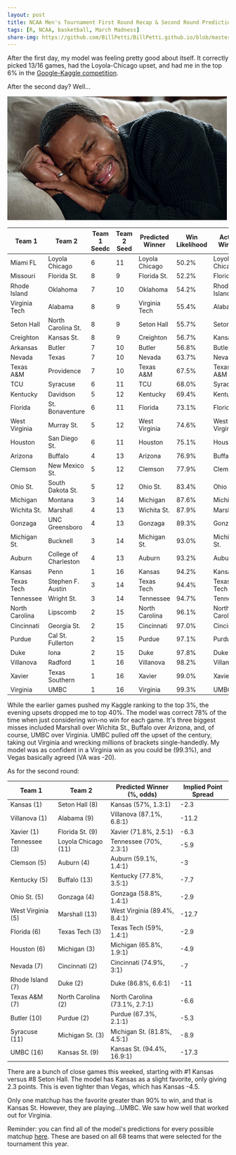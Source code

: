 ```yaml
---
layout: post
title: NCAA Men's Tournament First Round Recap & Second Round Predictions for 2018
tags: [R, NCAA, basketball, March Madness]
share-img: https://github.com/BillPetti/BillPetti.github.io/blob/master/_posts/crying_blackish.gif?raw=true
---
```


After the first day, my model was feeling pretty good about itself. It correctly picked 13/16 games, had the Loyola-Chicago upset, and had me in the top 6% in the [Google-Kaggle competition](https://www.kaggle.com/c/mens-machine-learning-competition-2018).

After the second day? Well...

![alt text](https://github.com/BillPetti/BillPetti.github.io/blob/master/_posts/crying_blackish.gif?raw=true "crying")

| Team 1          | Team 2            | Team 1 Seedc | Team 2 Seed | Predicted Winner | Win Likelihood | Actual Winner|
|----------------|-----------------------|------------|------------|------------------|----------------|----------------|
| Miami FL       | Loyola Chicago        | 6          | 11         | Loyola Chicago   | 50.2%          | Loyola Chicago |
| Missouri       | Florida St.           | 8          | 9          | Florida St.      | 52.2%          | Florida St.    |
| Rhode Island   | Oklahoma              | 7          | 10         | Oklahoma         | 54.2%          | Rhode Island   |
| Virginia Tech  | Alabama               | 8          | 9          | Virginia Tech    | 55.4%          | Alabama        |
| Seton Hall     | North Carolina St.    | 8          | 9          | Seton Hall       | 55.7%          | Seton Hall     |
| Creighton      | Kansas St.            | 8          | 9          | Creighton        | 56.7%          | Kansas St.     |
| Arkansas       | Butler                | 7          | 10         | Butler           | 56.8%          | Butler         |
| Nevada         | Texas                 | 7          | 10         | Nevada           | 63.7%          | Nevada         |
| Texas A&M      | Providence            | 7          | 10         | Texas A&M        | 67.5%          | Texas A&M      |
| TCU            | Syracuse              | 6          | 11         | TCU              | 68.0%          | Syracuse       |
| Kentucky       | Davidson              | 5          | 12         | Kentucky         | 69.4%          | Kentucky       |
| Florida        | St. Bonaventure       | 6          | 11         | Florida          | 73.1%          | Florida        |
| West Virginia  | Murray St.            | 5          | 12         | West Virginia    | 74.6%          | West Virginia  |
| Houston        | San Diego St.         | 6          | 11         | Houston          | 75.1%          | Houston        |
| Arizona        | Buffalo               | 4          | 13         | Arizona          | 76.9%          | Buffalo        |
| Clemson        | New Mexico St.        | 5          | 12         | Clemson          | 77.9%          | Clemson        |
| Ohio St.       | South Dakota St.      | 5          | 12         | Ohio St.         | 83.4%          | Ohio St.       |
| Michigan       | Montana               | 3          | 14         | Michigan         | 87.6%          | Michigan       |
| Wichita St.    | Marshall              | 4          | 13         | Wichita St.      | 87.9%          | Marshall       |
| Gonzaga        | UNC Greensboro        | 4          | 13         | Gonzaga          | 89.3%          | Gonzaga        |
| Michigan St.   | Bucknell              | 3          | 14         | Michigan St.     | 93.0%          | Michigan St.   |
| Auburn         | College of Charleston | 4          | 13         | Auburn           | 93.2%          | Auburn         |
| Kansas         | Penn                  | 1          | 16         | Kansas           | 94.2%          | Kansas         |
| Texas Tech     | Stephen F. Austin     | 3          | 14         | Texas Tech       | 94.4%          | Texas Tech     |
| Tennessee      | Wright St.            | 3          | 14         | Tennessee        | 94.7%          | Tennessee      |
| North Carolina | Lipscomb              | 2          | 15         | North Carolina   | 96.1%          | North Carolina |
| Cincinnati     | Georgia St.           | 2          | 15         | Cincinnati       | 97.0%          | Cincinnati     |
| Purdue         | Cal St. Fullerton     | 2          | 15         | Purdue           | 97.1%          | Purdue         |
| Duke           | Iona                  | 2          | 15         | Duke             | 97.8%          | Duke           |
| Villanova      | Radford               | 1          | 16         | Villanova        | 98.2%          | Villanova      |
| Xavier         | Texas Southern        | 1          | 16         | Xavier           | 99.0%          | Xavier         |
| Virginia       | UMBC                  | 1          | 16         | Virginia         | 99.3%          | UMBC           |

While the earlier games pushed my Kaggle ranking to the top 3%, the evening upsets dropped me to top 40%. The model was correct 78% of the time when just considering win-no win for each game. It's three biggest misses included Marshall over Wichita St., Buffalo over Arizona, and, of course, UMBC over Virginia. UMBC pulled off the upset of the century, taking out Virginia and wrecking millions of brackets single-handedly. My model was as confident in a Virginia win as you could be (99.3%), and Vegas basically agreed (VA was -20).

As for the second round:

| Team 1            | Team 2              | Predicted Winner (%, odds)    | Implied Point Spread |
|-------------------|---------------------|-------------------------------|----------------------|
| Kansas (1)        | Seton Hall (8)      | Kansas (57%, 1.3:1)           | -2.3                 |
| Villanova (1)     | Alabama (9)         | Villanova (87.1%, 6.8:1)      | -11.2                |
| Xavier (1)        | Florida St. (9)     | Xavier (71.8%, 2.5:1)         | -6.3                 |
| Tennessee (3)     | Loyola Chicago (11) | Tennessee (70%, 2.3:1)        | -5.9                 |
| Clemson (5)       | Auburn (4)          | Auburn (59.1%, 1.4:1)         | -3                   |
| Kentucky (5)      | Buffalo (13)        | Kentucky (77.8%, 3.5:1)       | -7.7                 |
| Ohio St. (5)      | Gonzaga (4)         | Gonzaga (58.8%, 1.4:1)        | -2.9                 |
| West Virginia (5) | Marshall (13)       | West Virginia (89.4%, 8.4:1)  | -12.7                |
| Florida (6)       | Texas Tech (3)      | Texas Tech (59%, 1.4:1)       | -2.9                 |
| Houston (6)       | Michigan (3)        | Michigan (65.8%, 1.9:1)       | -4.9                 |
| Nevada (7)        | Cincinnati (2)      | Cincinnati (74.9%, 3:1)       | -7                   |
| Rhode Island (7)  | Duke (2)            | Duke (86.8%, 6.6:1)           | -11                  |
| Texas A&M (7)     | North Carolina (2)  | North Carolina (73.1%, 2.7:1) | -6.6                 |
| Butler (10)       | Purdue (2)          | Purdue (67.3%, 2.1:1)         | -5.3                 |
| Syracuse (11)     | Michigan St. (3)    | Michigan St. (81.8%, 4.5:1)   | -8.9                 |
| UMBC (16)         | Kansas St. (9)      | Kansas St. (94.4%, 16.9:1)    | -17.3                |

There are a bunch of close games this weeked, starting with #1 Kansas versus #8 Seton Hall. The model has Kansas as a slight favorite, only giving 2.3 points. This is even tighter than Vegas, which has Kansas -4.5.

Only one matchup has the favorite greater than 90% to win, and that is Kansas St. However, they are playing...UMBC. We saw how well that worked out for Virginia.

Reminder: you can find all of the model's predictions for every possible matchup [here](https://rawgit.com/BillPetti/predicting-march-madness/master/ncaa_2018_mens_pred.html). These are based on all 68 teams that were selected for the tournament this year.
